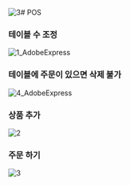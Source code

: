 ![3](https://github.com/qwer7824/POS/assets/8233989/0a8dc706-7861-44da-9101-097b3f916ae2)# POS


<h3>테이블 수 조정</h3>

![1_AdobeExpress](https://github.com/qwer7824/POS/assets/8233989/a7e9d38e-33b9-4987-926f-cc516dcb7f09)

<h3>테이블에 주문이 있으면 삭제 불가</h3>

![4_AdobeExpress](https://github.com/qwer7824/POS/assets/8233989/f5c51200-7fb6-48a1-b73d-f5cdf2d76b43)

<h3>상품 추가</h3>

![2](https://github.com/qwer7824/POS/assets/8233989/af35d304-0efe-4f6b-b04a-18bbae274939)

<h3>주문 하기</h3>

![3](https://github.com/qwer7824/POS/assets/8233989/75aa592d-b1ed-4d2b-9c5b-e54a044a1ada)
